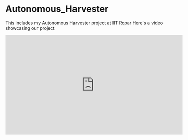 # Autonomous_Harvester

This includes my Autonomous Harvester project at IIT Ropar
Here's a video showcasing our project:

<iframe width="560" height="315" src="https://www.youtube.com/embed/zyJmZxIX4rU?si=yQJBfmu7Z6V6J49D" title="YouTube video player" frameborder="0" allow="accelerometer; autoplay; clipboard-write; encrypted-media; gyroscope; picture-in-picture; web-share" allowfullscreen></iframe>
